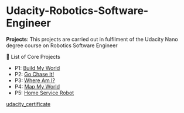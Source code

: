 # Udacity-Robotics-Software-Engineer
**Projects**: 
  This projects are carried out in fulfilment of the Udacity Nano degree course on Robotics Software Engineer <br>
  <summary>🔨 List of Core Projects</summary>



                     
- P1: [Build My World](P1)   
- P2: [Go Chase It!](P2)
- P3: [Where Am I?](P3)
- P4: [Map My World](P4)
- P5: [Home Service Robot](P5)

[udacity_certificate]()
